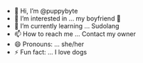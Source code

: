 - 👋 Hi, I’m @puppybyte
- 👀 I’m interested in ...  my boyfriend 💞️ 
- 🌱 I’m currently learning ... Sudolang
- 📫 How to reach me ... Contact my owner
- 😄 Pronouns: ... she/her
- ⚡ Fun fact: ... I love dogs

<!---
puppybyte/puppybyte is a ✨ special ✨ repository because its `README.md` (this file) appears on your GitHub profile.
You can click the Preview link to take a look at your changes.
--->
